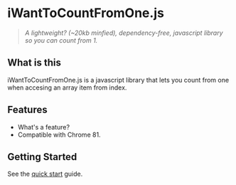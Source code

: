 # iWantToCountFromOne.js

> *A lightweight? (~20kb minfied), dependency-free, javascript library so you can count from 1.*

## What is this

iWantToCountFromOne.js is a javascript library that lets you count from one when accesing an array item from index.

## Features

- What's a feature?
- Compatible with Chrome 81.  

## Getting Started

See the [quick start](quickstart.md) guide.

